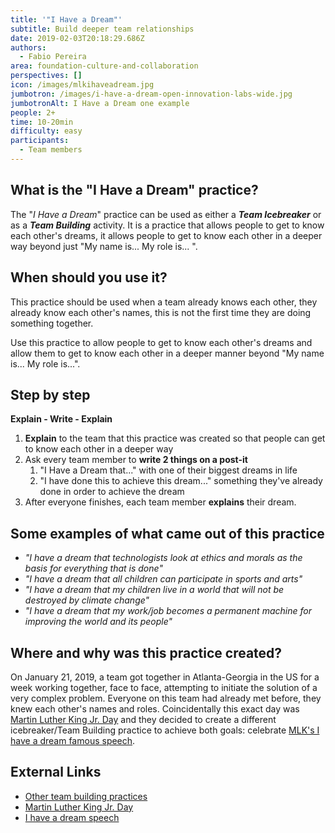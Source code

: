 ```yaml
---
title: '"I Have a Dream"'
subtitle: Build deeper team relationships
date: 2019-02-03T20:18:29.686Z
authors:
  - Fabio Pereira
area: foundation-culture-and-collaboration
perspectives: []
icon: /images/mlkihaveadream.jpg
jumbotron: /images/i-have-a-dream-open-innovation-labs-wide.jpg
jumbotronAlt: I Have a Dream one example
people: 2+
time: 10-20min
difficulty: easy
participants:
  - Team members
---
```

## What is the "I Have a Dream" practice?

The "_I Have a Dream_" practice can be used as either a _**Team Icebreaker**_ or as a _**Team Building**_ activity. It is a practice that allows people to get to know each other's dreams, it allows people to get to know each other in a deeper way beyond just "My name is... My role is... ".

## When should you use it?

This practice should be used when a team already knows each other, they already know each other's names, this is not the first time they are doing something together. 

Use this practice to allow people to get to know each other's dreams and allow them to get to know each other in a deeper manner beyond "My name is... My role is...".

## Step by step

**Explain - Write - Explain**

1. **Explain** to the team that this practice was created so that people can get to know each other in a deeper way
2. Ask every team member to **write 2 things on a post-it**
   1. "I Have a Dream that..." with one of their biggest dreams in life
   2. "I have done this to achieve this dream..." something they've already done in order to achieve the dream
3. After everyone finishes, each team member **explains** their dream.

## Some examples of what came out of this practice

* _"I have a dream that technologists look at ethics and morals as the basis for everything that is done"_
* _"I have a dream that all children can participate in sports and arts"_
* _"I have a dream that my children live in a world that will not be destroyed by climate change"_
* _"I have a dream that my work/job becomes a permanent machine for improving the world and its people"_

## Where and why was this practice created? 

On January 21, 2019, a team got together in Atlanta-Georgia in the US for a week working together, face to face, attempting to initiate the solution of a very complex problem. Everyone on this team had already met before, they knew each other's names and roles. Coincidentally this exact day was [Martin Luther King Jr. Day](https://en.wikipedia.org/wiki/Martin_Luther_King_Jr._Day) and they decided to create a different icebreaker/Team Building practice to achieve both goals: celebrate [MLK's I have a dream famous speech](https://en.wikipedia.org/wiki/I_Have_a_Dream). 

## External Links

* [Other team building practices](http://www.funretrospectives.com/category/team-building/)
* [Martin Luther King Jr. Day](https://en.wikipedia.org/wiki/Martin_Luther_King_Jr._Day)
* [I have a dream speech](https://en.wikipedia.org/wiki/I_Have_a_Dream)
